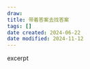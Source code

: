 ```yaml
---
draw:
title: 带着答案去找答案
tags: []
date created: 2024-06-22
date modified: 2024-11-12
---
```


excerpt

<!-- more -->

